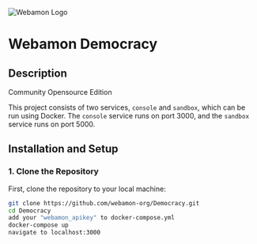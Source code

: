 ![Webamon Logo](https://i.ibb.co/ggbMv7C/weblogo.png)
# Webamon Democracy

## Description
Community Opensource Edition

This project consists of two services, `console` and `sandbox`, which can be run using Docker. The `console` service runs on port 3000, and the `sandbox` service runs on port 5000.

## Installation and Setup

### 1. Clone the Repository

First, clone the repository to your local machine:

```bash
git clone https://github.com/webamon-org/Democracy.git
cd Democracy
add your "webamon_apikey" to docker-compose.yml
docker-compose up
navigate to localhost:3000



